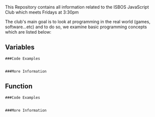 This Repository contains all information related to the ISBOS JavaScript Club which meets Fridays at 3:30pm


The club's main goal is to look at programming in the real world (games, software...etc) and to do so, we examine basic programming concepts which are listed below:

Variables
---------

	###Code Examples


	###More Information

Function
--------

	###Code Examples


	###More Information



